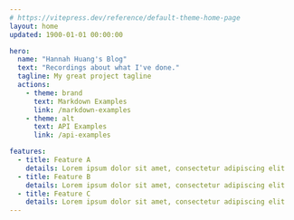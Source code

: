 ```yaml
---
# https://vitepress.dev/reference/default-theme-home-page
layout: home
updated: 1900-01-01 00:00:00

hero:
  name: "Hannah Huang's Blog"
  text: "Recordings about what I've done."
  tagline: My great project tagline
  actions:
    - theme: brand
      text: Markdown Examples
      link: /markdown-examples
    - theme: alt
      text: API Examples
      link: /api-examples

features:
  - title: Feature A
    details: Lorem ipsum dolor sit amet, consectetur adipiscing elit
  - title: Feature B
    details: Lorem ipsum dolor sit amet, consectetur adipiscing elit
  - title: Feature C
    details: Lorem ipsum dolor sit amet, consectetur adipiscing elit
---
```

